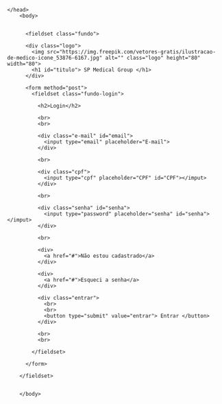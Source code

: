             
<!DOCTYPE html>

<html>
    <head>
      <meta charset="UTF-8">
      <meta name="viewport" content="width=device-width, intial-scale=1.0">
      <link rel="stylesheet" href="main.css">
      <title> Login </title>

    </head>
        <body>

        
          <fieldset class="fundo">

          <div class="logo">
            <img src="https://img.freepik.com/vetores-gratis/ilustracao-de-medico-icone_53876-6167.jpg" alt="" class="logo" height="80" width="80">
            <h1 id="titulo"> SP Medical Group </h1>
          </div>

          <form method="post">
            <fieldset class="fundo-login">

              <h2>Login</h2>

              <br>
              <br>

              <div class="e-mail" id="email">
                <input type="email" placeholder="E-mail">
              </div>

              <br>

              <div class="cpf">
                <input type="cpf" placeholder="CPF" id="CPF"></imput>
              </div>

              <br>

              <div class="senha" id="senha">
                <input type="password" placeholder="senha" id="senha"></imput>
              </div>

              <br>

              <div>
                <a href="#">Não estou cadastrado</a>
              </div>
              
              <div>
                <a href="#">Esqueci a senha</a>
              </div>
              
              <div class="entrar">
                <br>
                <br>
                <button type="submit" value="entrar"> Entrar </button>
              </div>

              <br>
              <br>

            </fieldset>

          </form>

        </fieldset>


        </body>
</html>    
